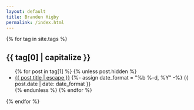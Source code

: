 ```yaml
---
layout: default
title: Branden Higby
permalink: /index.html
---
```


{% for tag in site.tags %}
  <h2 class="postTitle">{{ tag[0] | capitalize }}</h2>
  <ul class="posts">
    {% for post in tag[1] %}
      {% unless post.hidden %}
        <li>
          <a class="pageUpdate" href="{{ post.url | relative_url }}">{{ post.title | escape }}</a> <time> {%- assign date_format = "%b %-d, %Y" -%} {{ post.date | date: date_format }}</time>
        </li>
      {% endunless %}
    {% endfor %}
  </ul>
{% endfor %}
